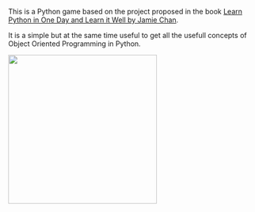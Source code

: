 This is a Python game based on the project proposed in the book [Learn Python in One Day and Learn it Well by Jamie Chan](https://www.amazon.com/Python-2nd-Beginners-Hands-Project-ebook/dp/B071Z2Q6TQ).

It is a simple but at the same time useful to get all the usefull concepts of Object Oriented Programming in Python.

<img src="https://images-na.ssl-images-amazon.com/images/I/61Y5pl3FF0L.jpg" width="300" />
